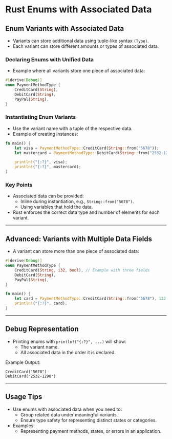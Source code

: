 # Rust Enums with Associated Data

## Enum Variants with Associated Data
- Variants can store additional data using tuple-like syntax `(Type)`.
- Each variant can store different amounts or types of associated data.

### Declaring Enums with Unified Data
- Example where all variants store one piece of associated data:

```rust
#[derive(Debug)]
enum PaymentMethodType {
    CreditCard(String),
    DebitCard(String),
    PayPal(String),
}
```

### Instantiating Enum Variants
- Use the variant name with a tuple of the respective data.
- Example of creating instances:

```rust
fn main() {
    let visa = PaymentMethodType::CreditCard(String::from("5678"));
    let mastercard = PaymentMethodType::DebitCard(String::from("2532-1298"));

    println!("{:?}", visa);
    println!("{:?}", mastercard);
}
```

### Key Points
- Associated data can be provided:
  - Inline during instantiation, e.g., `String::from("5678")`.
  - Using variables that hold the data.
- Rust enforces the correct data type and number of elements for each variant.

---

## Advanced: Variants with Multiple Data Fields
- A variant can store more than one piece of associated data:

```rust
#[derive(Debug)]
enum PaymentMethodType {
    CreditCard(String, i32, bool), // Example with three fields
    DebitCard(String),
    PayPal(String),
}

fn main() {
    let card = PaymentMethodType::CreditCard(String::from("5678"), 123, true);
    println!("{:?}", card);
}
```

---

## Debug Representation
- Printing enums with `println!("{:?}", ...)` will show:
  - The variant name.
  - All associated data in the order it is declared.

Example Output:
```
CreditCard("5678")
DebitCard("2532-1298")
```

---

## Usage Tips
- Use enums with associated data when you need to:
  - Group related data under meaningful variants.
  - Ensure type safety for representing distinct states or categories.
- Examples:
  - Representing payment methods, states, or errors in an application.
